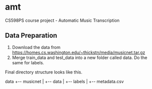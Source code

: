 # amt

CS598PS course project - Automatic Music Transcription

## Data Preparation

1. Download the data from https://homes.cs.washington.edu/~thickstn/media/musicnet.tar.gz
2. Merge train_data and test_data into a new folder called data. Do the same for labels.

Final directory structure looks like this.

data
+-- musicnet
|	+-- data
|	+-- labels
|	+-- metadata.csv